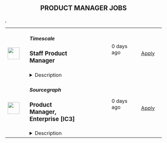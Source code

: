 <div align="center"><h2>PRODUCT MANAGER JOBS</h2></div><table><tr>
                <td width="100" height="100" rowspan="2">
                    <img src="https://pbs.twimg.com/profile_images/1542681228666671107/L5LYJLAD_400x400.png" width="38px" height="auto">
                </td>
                <td width="300">
                    <h5>Timescale</h5>
                    <h3>Staff Product Manager</h3>
                </td>
                <td width="300">
                    <code></code>
                </td>
                <td width="200">
                <text>0 days ago</text>
                </td>
                <td width="100" rowspan="2">
                <a href="https://www.timescale.com/careers/7096678002?gh_jid=7096678002" align="right" target="_blank">Apply</a>
                </td>
            </tr>
            <tr>
                <td colspan="3">
                <details><summary>Description</summary>
                &lt;p&gt;Timescale is looking for an experienced and entrepreneurial&lt;strong&gt; Staff Product Manager&lt;/strong&gt; with a track record of successfully leading SaaS products end-to-end.&lt;/p&gt;
&lt;p&gt;This is an exciting opportunity to build the next great cloud-native database for the 25 million developers in the world.&lt;/p&gt;
&lt;p&gt;Product Managers at Timescale have a lot of responsibility and own the success of their products. You’ll deeply understand our customers, identify their jobs to be done, build product strategies to go after those markets, collaborate with design and engineering to build solutions to the identified problems, define positioning, and drive adoption, working closely with our go-to-market teams. You’ll work strategically and tactically to lead your product end-to-end, obsess about the customer experience, grow product adoption, and drive business outcomes.&lt;/p&gt;
&lt;p&gt;You&#39;ll succeed at Timescale if you are entrepreneurial, bold, scrappy, decisive, fired up in front of challenges and uncertainty, and get things done.&lt;/p&gt;
&lt;p&gt;&lt;em&gt;Timescale is a mostly remote company with team members around the world, and English language fluency is a requirement. The preferred candidate for this role will have working hours in East Coast American or European time zones to better coordinate with their teams.&lt;/em&gt;&lt;/p&gt;
&lt;p&gt;&lt;strong&gt;Responsibilities:&lt;/strong&gt;&lt;/p&gt;
&lt;ul&gt;
&lt;li&gt;Develop a deep understanding of our customers and their problems, the competitive landscape, and market trends.&lt;/li&gt;
&lt;li&gt;Identify what problems to focus on and the sequence of steps to solve them. Provide engineering and design with all the customer, market, and business context they need to define and build the right solutions.&lt;/li&gt;
&lt;li&gt;Articulate the value new products and features deliver before we start building them and iterate on that with input from customers as we make progress towards the release.&lt;/li&gt;
&lt;li&gt;Lead how their products are taken to market and drive marketing and sales to effectively communicate the value of the product and drive adoption.&lt;/li&gt;
&lt;li&gt;Define and measure success in the form of input and output metrics and connect those to the business outcomes the company wants to drive.&lt;/li&gt;
&lt;li&gt;Measure adoption of the product, run experiments, collect customer feedback regularly, and adjust plans as needed. Use data to support your decisions.&lt;/li&gt;
&lt;li&gt;Help support customer engagements and participate in sales enablement activities within the company as needed.&lt;/li&gt;
&lt;li&gt;Serve as the connective tissue between engineering, design, marketing, customer care, and other stakeholders, proactively communicating product questions and decisions.&lt;/li&gt;
&lt;/ul&gt;
&lt;p&gt;&lt;strong&gt;Requirements:&lt;/strong&gt;&lt;/p&gt;
&lt;ul&gt;
&lt;li&gt;8+ years of proven track record in product management, with at least 3+ years of experience on SaaS products.&lt;/li&gt;
&lt;li&gt;Experience owning product positioning and product market strategy for zero-to-one and one-to-scale products&lt;/li&gt;
&lt;li&gt;Excellent written and verbal communication and the ability to explain complex technical design in 20 seconds or 20 minutes, depending on the audience and goals.&lt;/li&gt;
&lt;li&gt;Ability to combine data-driven approaches with strong user empathy to figure out what/when/why to ship - we’re building a platform for millions of users, and there is lots to do!&amp;nbsp;&lt;/li&gt;
&lt;li&gt;Excited by ambiguous and vague problem definitions and the ability to refine them into an actionable plan.&lt;/li&gt;
&lt;li&gt;Strong sense of ownership, urgency, and problem-solving skills - Timescale is moving fast, and so should you. Trying things, making mistakes, and quickly improving are in our DNA.&lt;/li&gt;
&lt;li&gt;Comfortable engaging and working in the open with developer communities.&lt;/li&gt;
&lt;li&gt;Computer Science or technical degree preferred, or prior technical development experience.&lt;/li&gt;
&lt;/ul&gt;
&lt;p&gt;&lt;strong&gt;About Timescale&lt;/strong&gt;&lt;/p&gt;
&lt;p&gt;Timescale is the creator of TimescaleDB, the industry-leading relational database for time-series. Tens of thousands of organizations trust TimescaleDB today with their mission-critical time-series applications. The company is dedicated to serving software developers and businesses worldwide, enabling them to build exceptional data-driven products that &lt;strong&gt;measure everything that matters&lt;/strong&gt;: software applications, industrial equipment, financial markets, blockchain activity, consumer behavior, machine learning models, climate change, and more. Analyzing data across the time dimension (“time-series data”) enables developers to understand what is happening right now, how that is changing, and why that is changing. Timescale is a fully remote company with a global🌎 workforce and is backed by Tiger Global, Benchmark Capital, New Enterprise Associates, Redpoint Ventures, Icon Ventures, Two Sigma Ventures, and other leading investors. For more information, visit &lt;a href=&quot;http://www.timescale.com&quot;&gt;www.timescale.com&lt;/a&gt; or follow @TimescaleDB.&lt;/p&gt;&lt;div class=&quot;content-conclusion&quot;&gt;&lt;p&gt;By applying for this position, you are agreeing to &lt;a href=&quot;https://www.timescale.com/legal/timescale-applicant-privacy-note&quot; target=&quot;_blank&quot;&gt;Timescale&#39;s Applicant Privacy Notice.&lt;/a&gt;&amp;nbsp;&lt;/p&gt;&lt;/div&gt;
                </details>
                </td>
            </tr>,<tr>
                <td width="100" height="100" rowspan="2">
                    <img src="https://pbs.twimg.com/profile_images/1428393724527190022/4mt5PACL_400x400.png" width="38px" height="auto">
                </td>
                <td width="300">
                    <h5>Sourcegraph</h5>
                    <h3>Product Manager, Enterprise [IC3]</h3>
                </td>
                <td width="300">
                    <code></code>
                </td>
                <td width="200">
                <text>0 days ago</text>
                </td>
                <td width="100" rowspan="2">
                <a href="https://boards.greenhouse.io/sourcegraph91/jobs/5058556004" align="right" target="_blank">Apply</a>
                </td>
            </tr>
            <tr>
                <td colspan="3">
                <details><summary>Description</summary>
                
    <div class="content-intro"><h3>ALL SOURCEGRAPH ROLES ARE FULLY REMOTE</h3>
<h2><span style="color: #a112ff;">Who we are</span></h2>
<p>Our mission at Sourcegraph is to make it so that&nbsp;<a class="c-link" href="https://handbook.sourcegraph.com/strategy-goals/strategy" target="_blank" data-stringify-link="https://handbook.sourcegraph.com/strategy-goals/strategy" data-sk="tooltip_parent">everyone can code</a>, not just ~0.1% of the population. Our code graph powers Cody, the most powerful and accurate AI coding assistant, as well as our Code Search product, which helps devs explore their entire codebase and make large-scale migrations and security fixes. We’re building software that builds software, and in doing so we’re making devs more productive and preparing for a world where a lot more code gets written.</p>
<p>It’s an exciting time to join Sourcegraph. AI has taken over the world, and we’ve spent the last 10 years building infrastructure that’s integral to making AI generated code more powerful and accurate. Our customers include 4/5 FAANG companies, 4 of the top 10 banks, government organizations, Uber, Plaid, and many other companies building the software that pushes the world forward. We’ve raised $225M at a $2.625B valuation from <a class="c-link" href="https://techcrunch.com/2021/07/13/sourcegraph-raises-125m-series-d-on-2-6b-valuation-for-universal-code-search-tool/" target="_blank" data-stringify-link="https://techcrunch.com/2021/07/13/sourcegraph-raises-125m-series-d-on-2-6b-valuation-for-universal-code-search-tool/" data-sk="tooltip_parent">Andreessen Horowitz</a>,&nbsp;<a class="c-link" href="https://about.sourcegraph.com/blog/series-c-with-sequoia/" target="_blank" data-stringify-link="https://about.sourcegraph.com/blog/series-c-with-sequoia/" data-sk="tooltip_parent">Sequoia</a>,&nbsp;<a class="c-link" href="https://www.redpoint.com/companies/sourcegraph/" target="_blank" data-stringify-link="https://www.redpoint.com/companies/sourcegraph/" data-sk="tooltip_parent">Redpoint</a>,&nbsp;<a class="c-link" href="https://medium.com/craft-ventures/why-we-invested-in-sourcegraph-5ace28317e3d" target="_blank" data-stringify-link="https://medium.com/craft-ventures/why-we-invested-in-sourcegraph-5ace28317e3d" data-sk="tooltip_parent">Craft</a>&nbsp;and others. We’re making ambitious bets on our future and we’re looking to hire exceptional people to join our team as we make Sourcegraph one of the biggest and most influential companies in the world.</p></div>

    <h2><span style="color: rgb(140, 51, 236);"><strong>Working hours</strong></span></h2>
<p>🌎 Given that we are an all-remote company and hire <a href="https://handbook.sourcegraph.com/departments/people-ops/process/how-we-engage-talent-outside-the-us/">almost anywhere</a> in the world, we don’t have a particular time-zone preference for this role. However, there is a great amount of planning that takes place synchronously in the western US, so anyone in this role will need to overlap at least 4 hours/day with the US Pactific Time zone.</p>
<h2><span style="color: rgb(140, 51, 236);"><strong>Why this job is exciting</strong></span></h2>
<p>To achieve our mission, we're looking for a Product Manager to help grow our values-driven, all-remote team. Reporting to the VP of Product, you'll work on our marquee Code Search product, which represents the top product in the industry in this category and a significant percentage of our recurring&nbsp; revenue. You’ll have the opportunity to make a big impact as we level up this product to meet the increasingly high needs of our large enterprise customers.</p>
<p>As a Product Manager, you will have more responsibility, upside, and growth potential than anywhere else otherwise comparable. We strive to make Sourcegraph the best company where exceptionally talented people can thrive. If you join us, we know you’ll make a big impact!&nbsp; Here’s what we’re thinking:</p>
<p>📅 Within one month, you will…</p>
<ul>
<li>Begin 1:1’s with your manager, understand your 30-60-90 plan, meet &amp; shadow current members of the Sourcegraph team, and delve into your product area&nbsp;</li>
<li>Learn Sourcegraph’s core product development processes. Observe and understand our specific development processes and how features move through the development cycle.</li>
<li>Onboard and learn development software stack. Understand how they relate to the overall product life cycle.</li>
<li>Effectively translate requirements into user stories with acceptance criteria. Identify requirement gaps needed for upcoming features. Groom and review the backlog with the team during planning sessions. Consult with the development team, stakeholders, internal teams, and customers to gather feedback on upcoming features.</li>
<li>Learn internal product processes such as Win/Loss interviews, customer interviews, and customer feedback processes.&nbsp;</li>
<li>Set your goals with your manager and develop an action plan to achieve them</li>
</ul>
<p>📅 Within three months, you will…</p>
<ul>
<li>Successfully lead a development team by running planning meetings, attending retrospectives and daily standups. Fully own the team backlog and identify high value features that align to the product vision. Leads requirements gathering effort on upcoming epics.&nbsp;</li>
<li>Work closely with designers and engineering leads to scope complexity of upcoming features. Understand technical complexity when approaching epics and larger initiatives. Understand tradeoffs of time to build vs value to the customer. Able to communicate and negotiate tradeoffs with stakeholders to drive prioritization.&nbsp;</li>
<li>Identify and scope appropriate MVP feature sets as they relate to the larger efforts of the product team.&nbsp;</li>
<li>Write and communicate release documentation highlighting the customer pain point and the end solution.&nbsp;&nbsp;</li>
</ul>
<p>📅 Within six months, you will…</p>
<ul>
<li>Drive the strategy for the product/set of features you’re responsible for, making a real-world impact on the adoption and retention of customers.</li>
<li>Establish, track, and report progress on product metrics and KPIs for Product Leadership and internal stakeholders</li>
<li>Identify key success metrics for a product surface and take ownership for evangelizing the surface with all Sourcegraph stakeholders.</li>
<li>Conduct product feedback interviews with customers to solicit and gather feedback on existing features, as well as speak to new features coming up in development.&nbsp;</li>
<li>Become certified in presenting the Product Vision to customers. Become comfortable talking about product vision with external stakeholders.&nbsp;&nbsp;</li>
</ul>
<h2><span style="color: rgb(140, 51, 236);"><strong>About you&nbsp;</strong></span></h2>
<p>Our Product Managers are hard-working, results-driven, and passionate people advocates! We are product machines - passionate about turning feedback from our customers and turning that into better products. You are an enthusiastic, driven, and results-oriented Product Manager who shares<a href="https://about.sourcegraph.com/company/values"> our values</a> and has a passion for all things Product.</p>
<p>🔍 Your skill-set:</p>
<ul>
<li>5+ years working as a product manager.</li>
<li>Demonstrated leadership skills and ability to drive and influence product strategy across engineering, design, and distribution.</li>
<li>Deep knowledge of the needs of enterprise customers, not just the core workflows but common supporting requirements like support, security, privacy and auditing.</li>
<li>Experience working as a software engineer. This is a very technical role and requires software engineering experience to effectively communicate with engineers and make educated decisions affecting product scope and performance at scale.</li>
<li>Strong understanding of Git and Git workflows.</li>
<li>Excellent written and verbal communication skills, technical writing ability, and use of data to back up your arguments.</li>
<li>Ability to stay focused on goals and strategically prioritize work.</li>
<li>Deep passion for developer tools and productivity enhancements.</li>
</ul>
<h2><span style="color: rgb(140, 51, 236);"><strong>Level</strong></span></h2>
<p>📊 This job is an IC3.&nbsp; You can read more about <a href="https://handbook.sourcegraph.com/benefits-pay-perks/pay-expenses/compensation/leveling-guide/">our job leveling philosophy</a> in our Handbook.</p>
<h2><span style="color: rgb(140, 51, 236);"><strong>Compensation</strong></span></h2>
<p><strong>💸 We pay you an above-average salary</strong> because we want to hire the best people who are fully focused on helping Sourcegraph succeed, not worried about paying bills. You will have the flexibility to work and live anywhere in the world<em> (unless specified otherwise in the job description)</em>, and we’ll never take your location or current/past salary information into account when determining your compensation.&nbsp; As an <a href="https://handbook.sourcegraph.com/company-info-and-process/values/#sts=Open%20and%20transparent">open and transparent </a>company that values equitable and competitive compensation for everyone, our <a href="https://handbook.sourcegraph.com/benefits-pay-perks/pay-expenses/compensation/">compensation ranges are visible</a> to every single Sourcegraph Teammate. To determine your salary, we use a number of market and data-driven salary sources and target the high-end of the range, ensuring that we’re always paying above market regardless of where you live in the world.&nbsp;&nbsp;</p>
<p>💰 The target compensation for this role is $165,000 USD base.</p>
<p>📈 In addition to our cash compensation, we offer equity (because when we succeed as a company, we want you to succeed, too) and generous <a href="https://handbook.sourcegraph.com/benefits-pay-perks/benefits-perks/">perks &amp; benefits</a>.</p>
<h2><strong><span style="color: rgb(140, 51, 236);">Interview process</span>&nbsp;</strong></h2>
<p><em>Below is the interview process you can expect for this role (you can read more about </em><a href="https://handbook.sourcegraph.com/talent/types_of_interviews"><em>the types of interviews</em></a><em> in our Handbook). It may look like a lot of steps, but rest assured that we move quickly and the steps are designed to help you get the information needed to determine if we’re the right fit for you… Interviewing is a two-way street, after all!&nbsp;</em></p>
<p>We expect the interview process to take 5 hours in total.</p>
<p><strong>👋 Introduction Stage</strong> - we have initial conversations to get to know you better…</p>
<ul>
<li>[30m]<a href="https://handbook.sourcegraph.com/departments/product-engineering/product/roles/interviews/initial_screen">&nbsp;Recruiter Screen</a>&nbsp;- Kelsey Nagel</li>
<li>[60m]&nbsp;<a href="https://about.sourcegraph.com/handbook/talent/types_of_interviews#peer-interview">Peer</a>&nbsp;/&nbsp;<a href="https://handbook.sourcegraph.com/departments/people-talent/talent/process/types_of_interviews/#resume-deep-dive">Resume Deep Dive</a> - Taylor Sperry</li>
</ul>
<p><strong>🧑‍💻 Team Interview Stage</strong> - we then delve into your experience in more depth and introduce you to members of the team…</p>
<ul>
<li>[15m]<a href="https://handbook.sourcegraph.com/departments/product-engineering/product/roles/interviews/hm_intro_call">&nbsp;Hiring Manager Screen</a>&nbsp;- Chris Sells</li>
<li>[45m]<a href="https://handbook.sourcegraph.com/departments/talent/process/types_of_interviews/#engineering-collaboration">&nbsp;Engineering Collaboration</a> - Erika Rice Scherpelz &amp; Camden Cheek</li>
<li>[60m]&nbsp;<a href="https://handbook.sourcegraph.com/departments/people-talent/talent/process/types_of_interviews/#product-manager-overview-of-past-projects">Overview of Past Projects</a> (requires preparation) - Chris Sells, Kevin Chen, Rob Rhyne &amp; Taylor Sperry</li>
<li>[30m]&nbsp;<a href="https://handbook.sourcegraph.com/departments/people-talent/talent/process/types_of_interviews/#values-interview">Values Interview</a></li>
</ul>
<p><strong>🎉 Final Interview Stage </strong>- we move you to our final round, where you meet cross-functional partners and gain a better understanding of our business and values holistically…</p>
<ul>
<li>[30m] <a href="https://handbook.sourcegraph.com/departments/product-engineering/product/roles/interviews/hm_intro_call">Final Hiring Manager Interview</a>&nbsp;with Chris Sells</li>
<li>[30m]&nbsp;<a href="https://handbook.sourcegraph.com/talent/types_of_interviews#leadership-interview">Leadership</a> - Beyang Liu&nbsp;</li>
<li>We check references and conduct your background check</li>
</ul>
<p>Please note - you are welcome to request additional conversations with anyone you would like to meet, but didn’t get to meet during the interview process.</p>

    

    <div class="content-conclusion"><h2><span style="color: #a112ff;">Not sure if this is you?</span></h2>
<p><span style="font-weight: 400;">We want a diverse, global team, with a broad range of experience and perspectives. If this job sounds great, but you’re not sure if you qualify, apply anyway! We carefully consider every application, and will either move forward with you, find another team that might be a better fit, keep in touch for future opportunities, or thank you for your time.</span></p>
<h2><span style="color: #a112ff;">Learn more about us</span></h2>
<p><span style="font-weight: 400;">To create a product that serves the needs of all developers, we are building a diverse </span><a href="https://handbook.sourcegraph.com/company-info-and-process/remote"><span style="font-weight: 400;">all-remote team</span></a><span style="font-weight: 400;"> that is </span><a href="https://handbook.sourcegraph.com/team"><span style="font-weight: 400;">distributed across the world</span></a><span style="font-weight: 400;">. Sourcegraph is an equal opportunity workplace; we welcome people from all backgrounds and communities.&nbsp;</span></p>
<p><span style="font-weight: 400;">We provide </span><a href="https://about.sourcegraph.com/handbook/people-ops/compensation"><span style="font-weight: 400;">competitive compensation</span></a><span style="font-weight: 400;"> and </span><a href="https://about.sourcegraph.com/handbook/people-ops/benefits-and-perks"><span style="font-weight: 400;">practical benefits</span></a><span style="font-weight: 400;"> to keep you happy and healthy so that you can do your best work.&nbsp;</span><span style="font-weight: 400;">&nbsp;</span></p>
<p><span style="font-weight: 400;">Learn more about what it is like to work at Sourcegraph by reading </span><a href="https://about.sourcegraph.com/handbook/"><span style="font-weight: 400;">our handbook</span></a><span style="font-weight: 400;">.</span></p>
<p><span style="font-weight: 400;">We want to ensure Sourcegraph is an environment that suits your working style and empowers you to do your best work, so we are eager to answer any questions that you have about us at any point in the interview process.</span></p>
<p><span style="font-weight: 400;">Go back to the </span><a href="https://about.sourcegraph.com/jobs/"><span style="font-weight: 400;">careers page</span></a><span style="font-weight: 400;"> for all open positions.</span></p>
<p>&nbsp;</p>
<p><em><span style="font-weight: 400;">Sourcegraph participates in <a href="https://handbook.sourcegraph.com/departments/people-talent/e-verify/" target="_blank">E-Verify</a> for U.S. Employees</span></em></p></div>

                </details>
                </td>
            </tr>,<tr>
                <td width="100" height="100" rowspan="2">
                    <img src="https://pbs.twimg.com/profile_images/1592609773958025216/CaG1yAqK_400x400.png" width="38px" height="auto">
                </td>
                <td width="300">
                    <h5>Mechanical Orchard</h5>
                    <h3>R&D Product Manager</h3>
                </td>
                <td width="300">
                    <code></code>
                </td>
                <td width="200">
                <text>0 days ago</text>
                </td>
                <td width="100" rowspan="2">
                <a href="https://jobs.lever.co/mechanicalorchard/ecdf0039-af28-46c7-ba45-971b9aa92011" align="right" target="_blank">Apply</a>
                </td>
            </tr>
            <tr>
                <td colspan="3">
                <details><summary>Description</summary>
                <div class="section page-centered" data-qa="job-description"><div><span style="font-size: 11pt">Mechanical Orchard is a fast-growing startup that takes a fresh view on old problems. We replace legacy computing systems for the Global 2000, with a focus on mitigating risk and creating a genuinely solid foundation for innovating and adapting.&nbsp;</span></div><div><br></div><div><span style="font-size: 11pt">Our background in software development and the impact on the industry is well known, and we've literally helped write the book on XP and other impactful agile practices. We’re applying the same thoughtfulness and rigor in weaving AI into everything we do. We believe in the durable principles behind agile, and embrace the power of cross-functional teams, collective ownership, test driven development, short feedback loops, and continuous improvement.</span></div><div><br></div><div><span style="font-size: 11pt">We are Generous, Ethical, Effective, and Kind.</span></div><div><br></div><div><span style="font-size: 11pt">Generative AI plays an important role for us, in particular around analysis and reverse engineering of legacy systems. We’re exploring ways that generative AI and other complementary technologies can accelerate our mainframe modernization delivery, with an eye to developing internal tools and external products that complement our services offerings.</span></div><div><br></div><div><span style="font-size: 11pt">We’re looking for an experienced product manager to join our R&amp;D team. In this role, you will be expected to:</span></div><div><br></div><div><span style="font-size: 11pt">- Work as part of a balanced product team, collaborating with engineers, researchers, product designers, and other roles to develop solutions for internal teams and external customers</span></div><div><span style="font-size: 11pt">- Engage closely with client delivery teams, external customers, and business stakeholders to understand their needs, particularly in the context of mainframe modernization, and leveraging this understanding to shape the product strategy and inform decision-making</span></div><div><span style="font-size: 11pt">- Research on-going developments in the generative AI space and work closely with the R&amp;D applied AI team to identify ways that these developments can be applied to solving customer problems</span></div><div><span style="font-size: 11pt">- Use lean startup and lean UX principles to develop and test product ideas quickly and efficiently</span></div><div><span style="font-size: 11pt">- Work in partnership with product designer(s) to conduct user research, develop experiments, design solutions, validate design effectiveness, and iterate on designs based on qualitative and quantitative feedback from users, customers, and the development team</span></div><div><span style="font-size: 11pt">- Manage a fine grained backlog that drives incremental progress in terms of learning and value</span></div><div><span style="font-size: 11pt">Organize and facilitate regular project planning meetings, brainstorming sessions, team retrospectives, and other agile team ceremonies&nbsp;</span></div><div><span style="font-size: 11pt">- Monitor, analyze, and discern learnings from qualitative and quantitative data&nbsp;</span></div><div><span style="font-size: 11pt">- Apply and advocate for modern product practices including lean / lean UX and user centered design</span></div><div><br></div><div><span style="font-size: 11pt">The ideal candidate should possess:</span></div><div><br></div><div><span style="font-size: 11pt">- Proven experience as a software product manager, with experience across the entire product lifecycle, and a deep understanding of product management principles</span></div><div><span style="font-size: 16px">- Some </span><span style="font-size: 11pt">exposure to ML/AI, with an understanding of how generative AI and language models work</span></div><div><span style="font-size: 11pt">- Experience in an R&amp;D environment, demonstrating the ability to navigate exploratory and innovative technology domains</span></div><div><br></div><div><span style="font-size: 11pt">Strong communication and collaboration skills as well as empathy are essential for working closely with the development team, customers, and others at Mechanical Orchard.</span></div><div><br></div><div><span style="font-size: 11pt">This is a full time, remote position, and we’re looking for candidates in the US Eastern, US Central, or European time zones.</span></div><div><br></div><div><span style="font-size: 11pt">Occasional travel may be required for customer visits or team gatherings.&nbsp;</span></div></div><div class="section page-centered" data-qa="closing-description"><div><span style="font-size: 11pt">Mechanical Orchard, Inc. is an Equal Opportunity Employer and Prohibits Discrimination and Harassment of Any Kind. Mechanical Orchard, Inc. is committed to the principle of equal employment opportunity for all employees and to providing employees with a work environment free of discrimination and harassment. All employment decisions at Mechanical Orchard, Inc. are based on business needs, job requirements and individual qualifications, without regard to race, color, religion or belief, national, social or ethnic origin, sex (including pregnancy), age, physical, mental or sensory disability, HIV Status, sexual orientation, gender identity and/or expression, marital, civil union or domestic partnership status, past or present military service, family medical history or genetic information, family or parental status, or any other status protected by the laws or regulations in the locations where we operate. Mechanical Orchard, Inc. will not tolerate discrimination or harassment based on any of these characteristics. Mechanical Orchard, Inc. encourages applicants of all ages. Mechanical Orchard, Inc. will provide reasonable accommodation to employees who have protected disabilities consistent with local law.</span></div><div><br></div><div>We look forward to reviewing your application. Thanks!</div></div><div class="section page-centered last-section-apply" data-qa="btn-apply-bottom"><a class="postings-btn template-btn-submit hex-color" data-qa="show-page-apply" href="https://jobs.lever.co/mechanicalorchard/ecdf0039-af28-46c7-ba45-971b9aa92011/apply">Apply for this job</a></div>
                </details>
                </td>
            </tr></table>